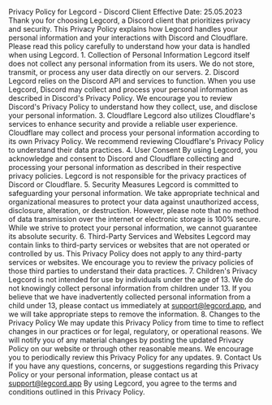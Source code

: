 Privacy Policy for Legcord - Discord Client Effective Date: 25.05.2023 Thank you for choosing Legcord, a Discord client that prioritizes privacy and security. This Privacy Policy explains how Legcord handles your personal information and your interactions with Discord and Cloudflare. Please read this policy carefully to understand how your data is handled when using Legcord. 1. Collection of Personal Information Legcord itself does not collect any personal information from its users. We do not store, transmit, or process any user data directly on our servers. 2. Discord Legcord relies on the Discord API and services to function. When you use Legcord, Discord may collect and process your personal information as described in Discord's Privacy Policy. We encourage you to review Discord's Privacy Policy to understand how they collect, use, and disclose your personal information. 3. Cloudflare Legcord also utilizes Cloudflare's services to enhance security and provide a reliable user experience. Cloudflare may collect and process your personal information according to its own Privacy Policy. We recommend reviewing Cloudflare's Privacy Policy to understand their data practices. 4. User Consent By using Legcord, you acknowledge and consent to Discord and Cloudflare collecting and processing your personal information as described in their respective privacy policies. Legcord is not responsible for the privacy practices of Discord or Cloudflare. 5. Security Measures Legcord is committed to safeguarding your personal information. We take appropriate technical and organizational measures to protect your data against unauthorized access, disclosure, alteration, or destruction. However, please note that no method of data transmission over the internet or electronic storage is 100% secure. While we strive to protect your personal information, we cannot guarantee its absolute security. 6. Third-Party Services and Websites Legcord may contain links to third-party services or websites that are not operated or controlled by us. This Privacy Policy does not apply to any third-party services or websites. We encourage you to review the privacy policies of those third parties to understand their data practices. 7. Children's Privacy Legcord is not intended for use by individuals under the age of 13. We do not knowingly collect personal information from children under 13. If you believe that we have inadvertently collected personal information from a child under 13, please contact us immediately at support@legcord.app, and we will take appropriate steps to remove the information. 8. Changes to the Privacy Policy We may update this Privacy Policy from time to time to reflect changes in our practices or for legal, regulatory, or operational reasons. We will notify you of any material changes by posting the updated Privacy Policy on our website or through other reasonable means. We encourage you to periodically review this Privacy Policy for any updates. 9. Contact Us If you have any questions, concerns, or suggestions regarding this Privacy Policy or your personal information, please contact us at support@legcord.app By using Legcord, you agree to the terms and conditions outlined in this Privacy Policy.